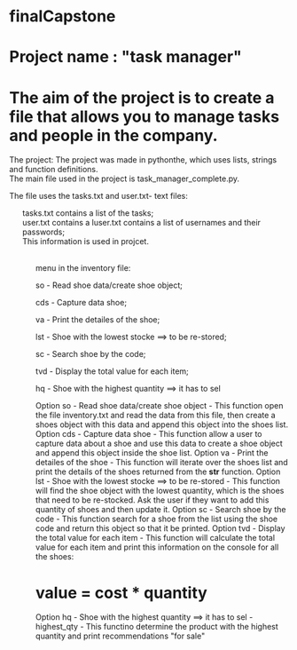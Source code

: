 # finalCapstone
# Project name : "task manager"
# The aim of the project is to create a file that allows you to manage tasks and people in the company.<br />
The project:
The project was made in pythonthe, which uses lists, strings and function definitions.<br />
The main file used in the project is task_manager_complete.py.<br />

The file uses the tasks.txt and user.txt- text files:
<ul> tasks.txt contains a list of the tasks;<br/>
     user.txt contains a luser.txt contains a list of usernames and their passwords;<br/>
    This information is used in projcet.<br/>
  <ul/>
     <br/>
 menu in the inventory file:

so - Read shoe data/create shoe object;

cds - Capture data shoe;

va - Print the detailes of the shoe;

lst - Shoe with the lowest stocke ==> to be re-stored;

sc - Search shoe by the code;

tvd - Display the total value for each item;

hq - Shoe with the highest quantity ==> it has to sel

Option so - Read shoe data/create shoe object - This function open the file
inventory.txt and read the data from this file, then create
a shoes object with this data and append this object into the
shoes list.
Option cds - Capture data shoe - This function allow a user to capture
data about a shoe and use this data to create a shoe object
and append this object inside the shoe list.
Option va - Print the detailes of the shoe - This function will iterate over the shoes list and
print the details of the shoes returned from the __str__ function.
Option lst - Shoe with the lowest stocke ==> to be re-stored - This function will find the shoe object with the
lowest quantity, which is the shoes that need to be re-stocked. Ask the user if they want to add this quantity of
shoes and then update it.
Option sc - Search shoe by the code - This function search for a shoe from the list
using the shoe code and return this object so that it be printed.
Option tvd - Display the total value for each item - This function will calculate the total value
for each item and print this information on the console for all the shoes:
# value = cost * quantity
Option hq - Shoe with the highest quantity ==> it has to sel - highest_qty - This functino determine the product with
the highest quantity and print recommendations "for sale"

